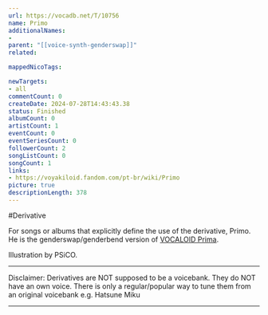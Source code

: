 ```yaml
---
url: https://vocadb.net/T/10756
name: Primo
additionalNames: 
- 
parent: "[[voice-synth-genderswap]]"
related:

mappedNicoTags:

newTargets:
- all
commentCount: 0
createDate: 2024-07-28T14:43:43.38
status: Finished
albumCount: 0
artistCount: 1
eventCount: 0
eventSeriesCount: 0
followerCount: 2
songListCount: 0
songCount: 1
links: 
- https://voyakiloid.fandom.com/pt-br/wiki/Primo
picture: true
descriptionLength: 378
---
```


#Derivative

For songs or albums that explicitly define the use of the derivative, Primo.
He is the genderswap/genderbend version of [VOCALOID Prima](https://vocadb.net/Ar/389).

Illustration by PSiCO.

___
Disclaimer:
Derivatives are NOT supposed to be a voicebank. They do NOT have an own voice. There is only a regular/popular way to tune them from an original voicebank e.g. Hatsune Miku

---

